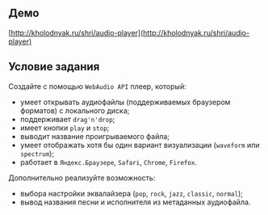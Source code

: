 Демо
---

[http://kholodnyak.ru/shri/audio-player](http://kholodnyak.ru/shri/audio-player)

Условие задания
---

Создайте с помощью `WebAudio API` плеер, который:

 * умеет открывать аудиофайлы (поддерживаемых браузером форматов) с локального диска;
 * поддерживает `drag'n'drop`;
 * имеет кнопки `play` и `stop`;
 * выводит название проигрываемого файла;
 * умеет отображать хотя бы один вариант визуализации (`waveform` или `spectrum`);
 * работает в `Яндекс.Браузере`, `Safari`, `Chrome`, `Firefox`.
 
Дополнительно реализуйте возможность:

* выбора настройки эквалайзера (`pop`, `rock`, `jazz`, `classic`, `normal`);
* вывод названия песни и исполнителя из метаданных аудиофайла.
